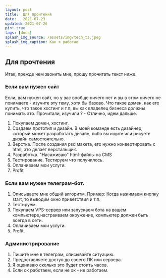 ```yaml
---
layout: post
title:  Для прочтения
date:   2021-07-23
updated: 2021-07-26
pin: true
tags: [docs]
splash_img_source: /assets/img/tech_tz.jpeg
splash_img_caption: Как я работаю
---
```

## Для прочтения

Итак, прежде чем звонить мне, прошу прочитать текст ниже. 

### Если вам нужен сайт 

Если, вам нужен сайт, но у вас вообще ничего нет и вы в этом ничего не понимаете - изучите эту тему, хотя бы базово. Что такое домен, как его купить, что такое хостинг и т.п, вы как владелец бизнеса должны понимать это. Прочитали, изучили ? - Отлично, идем дальше. 

1. Покупаем домен, хостинг. 
2. Создаем прототип и дизайн. В моей команде есть дизайнер, который может разработать дизайн, либо вы ищите или рисуете дизайн самостоятельно. 
3. Верстка. После создания psd макета, его нужно конвертировать с html, это делает верстальщик. 
4. Разработка. "Насаживаю" html-файлы на CMS
5. Тестирование. Тестируем что получилось. 
6. Оплачиваем мои услуги. 
7. Profit


### Если вам нужен телеграм-бот. 

1. Описываете мне общий алгоритм. 
Пример: Когда нажимаем кнопку start, то выводим окно приветствия и т.п. 
2. Тестируем. 
3. Покупаем VPS-сервер или запускаем бота на вашем компьютере,настраиваем окружение, компьютер должен быть всегда в сети. 
4. Оплачиваем мои услуги. 
5. Profit. 


### Администрирование 

1. Пишите мне в телеграм, описывайте ситуацию. 
2. Предоставляете доступ до своего ПК или сервера. 
3. Я оцениваю сколько это будет стоить часов. 
4. Если ок работаем, если не ок - не работаем. 




